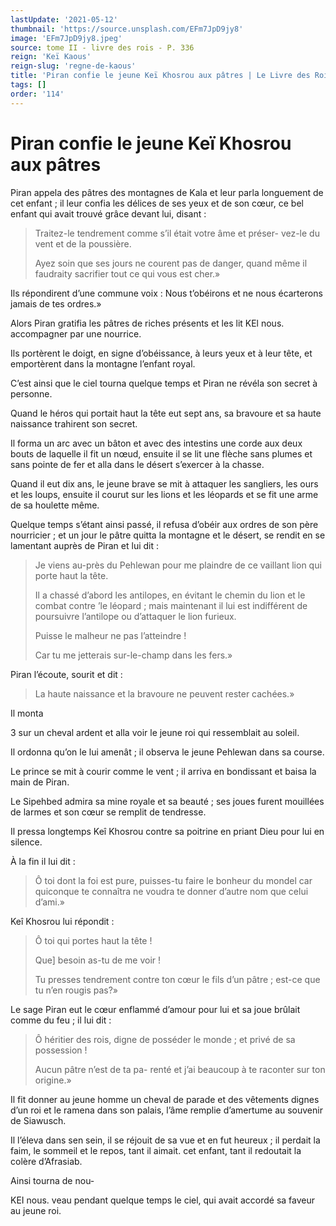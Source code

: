 ```yaml
---
lastUpdate: '2021-05-12'
thumbnail: 'https://source.unsplash.com/EFm7JpD9jy8'
image: 'EFm7JpD9jy8.jpeg'
source: tome II - livre des rois - P. 336
reign: 'Keï Kaous'
reign-slug: 'regne-de-kaous'
title: 'Piran confie le jeune Keï Khosrou aux pâtres | Le Livre des Rois | Shâhnâmeh'
tags: []
order: '114'
---
```


# Piran confie le jeune Keï Khosrou aux pâtres

Piran appela des pâtres des montagnes de Kala et leur parla longuement de cet enfant ; il leur confia les délices de ses yeux et de son cœur, ce bel enfant qui avait trouvé grâce devant lui, disant :

> Traitez-le tendrement comme s’il était votre âme et préser- vez-le du vent et de la poussière.
>
> Ayez soin que ses jours ne courent pas de danger, quand même il faudraity sacrifier tout ce qui vous est cher.»

Ils répondirent d’une commune voix : Nous t’obéirons et ne nous écarterons jamais de tes ordres.»

Alors Piran gratifia les pâtres de riches présents et les lit KEl nous. accompagner par une nourrice.

Ils portèrent le doigt, en signe d’obéissance, à leurs yeux et à leur tête, et emportèrent dans la montagne l’enfant royal.

C’est ainsi que le ciel tourna quelque temps et Piran ne révéla son secret à personne.

Quand le héros qui portait haut la tête eut sept ans, sa bravoure et sa haute naissance trahirent son secret.

Il forma un arc avec un bâton et avec des intestins une corde aux deux bouts de laquelle il fit un nœud, ensuite il se lit une flèche sans plumes et sans pointe de fer et alla dans le désert s’exercer à la chasse.

Quand il eut dix ans, le jeune brave se mit à attaquer les sangliers, les ours et les loups, ensuite il courut sur les lions et les léopards et se fit une arme de sa houlette même.

Quelque temps s’étant ainsi passé, il refusa d’obéir aux ordres de son père nourricier ; et un jour le pâtre quitta la montagne et le désert, se rendit en se lamentant auprès de Piran et lui dit :

> Je viens au-près du Pehlewan pour me plaindre de ce vaillant lion qui porte haut la tête.
>
> Il a chassé d’abord les antilopes, en évitant le chemin du lion et le combat contre ’le léopard ; mais maintenant il lui est indifférent de poursuivre l’antilope ou d’attaquer le lion furieux.
>
> Puisse le malheur ne pas l’atteindre !
>
> Car tu me jetterais sur-le-champ dans les fers.»

Piran l’écoute, sourit et dit :

> La haute naissance et la bravoure ne peuvent rester cachées.»

Il monta

3
sur un cheval ardent et alla voir le jeune roi qui ressemblait au soleil.

Il ordonna qu’on le lui amenât ; il observa le jeune Pehlewan dans sa course.

Le prince se mit à courir comme le vent ; il arriva en bondissant et baisa la main de Piran.

Le Sipehbed admira sa mine royale et sa beauté ; ses joues furent mouillées de larmes et son cœur se remplit de tendresse.

Il pressa longtemps Keî Khosrou contre sa poitrine en priant Dieu pour lui en silence.

À la fin il lui dit :

> Ô toi dont la foi est pure, puisses-tu faire le bonheur du mondel car quiconque te connaîtra ne voudra te donner d’autre nom que celui d’ami.»

Keî Khosrou lui répondit :

> Ô toi qui portes haut la tête !
>
> Que]
besoin as-tu de me voir !
>
> Tu presses tendrement contre ton cœur le fils d’un pâtre ; est-ce que tu n’en rougis pas?»

Le sage Piran eut le cœur enflammé d’amour pour lui et sa joue brûlait comme du feu ; il lui dit :

> Ô héritier des rois, digne de posséder le monde ; et privé de sa possession !
>
> Aucun pâtre n’est de ta pa- renté et j’ai beaucoup à te raconter sur ton origine.»

Il fit donner au jeune homme un cheval de parade et des vêtements dignes d’un roi et le ramena dans son palais, l’âme remplie d’amertume au souvenir de Siawusch.

Il l’éleva dans sen sein, il se réjouit de sa vue et en fut heureux ; il perdait la faim, le sommeil et le repos, tant il aimait. cet enfant, tant il redoutait la colère d’Afrasiab.

Ainsi tourna de nou-

KEI nous. veau pendant quelque temps le ciel, qui avait accordé sa faveur au jeune roi.
